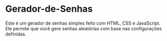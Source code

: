 # Gerador-de-Senhas
Este é um gerador de senhas simples feito com HTML, CSS e JavaScript. Ele permite que você gere senhas aleatórias com base nas configurações definidas.
